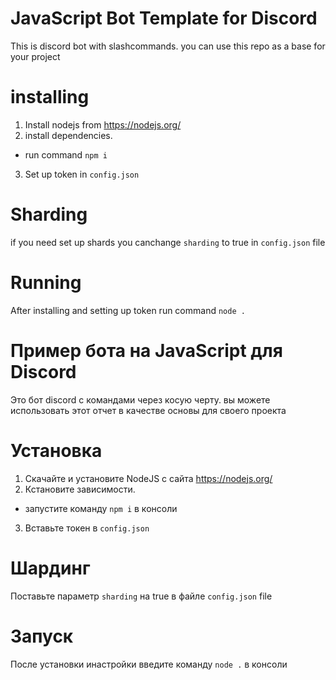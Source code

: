 # JavaScript Bot Template for Discord

This is discord bot with slashcommands. you can use this repo as a base for your project

# installing

1. Install nodejs from https://nodejs.org/
2. install dependencies.
- run command `npm i`
3. Set up token in `config.json`

# Sharding
if you need set up shards you canchange `sharding` to true in `config.json` file

# Running

After installing and setting up token run command `node .`


# Пример бота на JavaScript для Discord

Это бот discord с командами через косую черту. вы можете использовать этот отчет в качестве основы для своего проекта

# Установка

1. Скачайте и установите NodeJS с сайта https://nodejs.org/
2. Кстановите зависимости.
- запустите команду `npm i` в консоли
3. Вставьте токен в `config.json`

# Шардинг
Поставьте параметр `sharding` на true в файле `config.json` file

# Запуск

После установки инастройки введите команду `node .` в консоли
